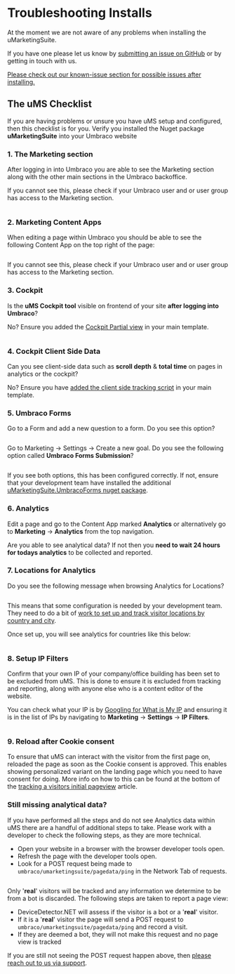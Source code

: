 # Troubleshooting Installs

At the moment we are not aware of any problems when installing the uMarketingSuite.

If you have one please let us know by [submitting an issue on GitHub](https://github.com/uMarketingSolutions/uMarketingSuite/issues/new/choose) or by getting in touch with us.

[Please check out our known-issue section for possible issues after installing.](../../../support/known-issues-and-work-arounds/)

## The uMS Checklist

If you are having problems or unsure you have uMS setup and configured, then this checklist is for you. Verify you installed the Nuget package **uMarketingSuite** into your Umbraco website

### 1. The Marketing section

After logging in into Umbraco you are able to see the Marketing section along with the other main sections in the Umbraco backoffice.

If you cannot see this, please check if your Umbraco user and or user group has access to the Marketing section.

![]()

### 2. Marketing Content Apps

When editing a page within Umbraco you should be able to see the following Content App on the top right of the page:

![]()

If you cannot see this, please check if your Umbraco user and or user group has access to the Marketing section.

### 3. Cockpit

Is the **uMS Cockpit tool** visible on frontend of your site **after logging into Umbraco**?

No? Ensure you added the [Cockpit Partial view](../../../installing-umarketingsuite/cockpit/) in your main template.

![]()

### 4. Cockpit Client Side Data

Can you see client-side data such as **scroll depth** & **total time** on pages in analytics or  the cockpit?

No? Ensure you have [added the client side tracking script](../../../analytics/clientside-events-and-additional-javascript-files/additional-measurements-with-our-ums-analytics-scripts/) in your main template.
![]()

### 5. Umbraco Forms

Go to a Form and add a new question to a form. Do you see this option?

![]()

Go to Marketing -> Settings -> Create a new goal. Do you see the following option called **Umbraco Forms Submission**?

![]()

If you see both options, this has been configured correctly. If not, ensure that your development team have installed the additional [uMarketingSuite.UmbracoForms nuget package](https://www.nuget.org/packages/uMarketingSuite.UmbracoForms).

### 6. Analytics

Edit a page and go to the Content App marked **Analytics** or alternatively go to **Marketing** -> **Analytics** from the top navigation.

Are you able to see analytical data? If not then you **need to wait 24 hours for todays analytics** to be collected and reported.

### 7. Locations for Analytics

Do you see the following message when browsing Analytics for Locations?

![]()

This means that some configuration is needed by your development team. They need to do a bit of [work to set up and track visitor locations by country and city](../../../analytics/extending-analytics/implement-an-ip-to-location-provider/).

Once set up, you will see analytics for countries like this below:

![]()

### 8. Setup IP Filters

Confirm that your own IP of your company/office building has been set to be excluded from uMS. This is done to ensure it is excluded from tracking and reporting, along with anyone else who is a content editor of the website.

You can check what your IP is by [Googling for What is My IP](https://www.google.com/search?q=what+is+my+IP) and ensuring it is in the list of IPs by navigating to **Marketing** -> **Settings** -> **IP Filters**.

![]()

### 9. Reload after Cookie consent

To ensure that uMS can interact with the visitor from the first page on, reloaded the page as soon as the Cookie consent is approved. This enables showing personalized variant on the landing page which you need to have consent for doing. More info on how to this can be found at the bottom of the [tracking a visitors initial pageview](../../../security-privacy/gdpr/how-to-become-gdpr-compliant-using-cookiebot/) article.

### Still missing analytical data?

If you have performed all the steps and do not see Analytics data within uMS there are a handful of additional steps to take. Please work with a developer to check the following steps, as they are more technical.

* Open your website in a browser with the browser developer tools open.
* Refresh the page with the developer tools open.
* Look for a POST request being made to `umbraco/umarketingsuite/pagedata/ping` in the Network Tab of requests.

[![]()](../../../%7BlocalLink:umb:/media/a06f75c283c540bfb583cd59f66f0e18%7D/)

Only '**real**' visitors will be tracked and any information we determine to be from a bot is discarded. The following steps are taken to report a page view:

* DeviceDetector.NET will assess if the visitor is a bot or a '**real**' visitor.
* If it is a '**real**' visitor the page will send a POST request to `umbraco/umarketingsuite/pagedata/ping` and record a visit.
* If they are deemed a bot, they will not make this request and no page view is tracked

If you are still not seeing the POST request happen above, then [please reach out to us via support](../../../support/).
